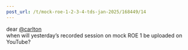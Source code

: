 ```yaml
---
post_url: /t/mock-roe-1-2-3-4-tds-jan-2025/168449/14
---
```

dear [@carlton](/u/carlton)  
when will yesterday’s recorded session on mock ROE 1 be uploaded on YouTube?